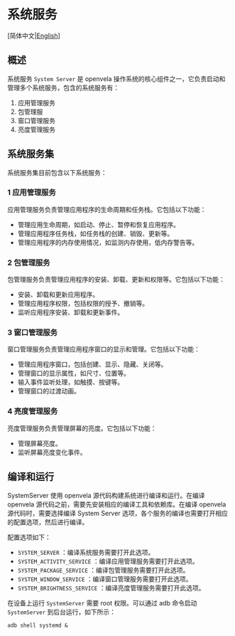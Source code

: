 # 系统服务

[简体中文|[English](./README.md)]

## 概述

系统服务 `System Server` 是 openvela 操作系统的核心组件之一，它负责启动和管理多个系统服务，包含的系统服务有：

1. 应用管理服务
2. 包管理服
3. 窗口管理服务
4. 亮度管理服务

## 系统服务集

系统服务集目前包含以下系统服务：

### 1 应用管理服务
应用管理服务负责管理应用程序的生命周期和任务栈。它包括以下功能：

- 管理应用生命周期，如启动、停止、暂停和恢复应用程序。
- 管理应用程序任务栈，如任务栈的创建、销毁、更新等。
- 管理应用程序的内存使用情况，如监测内存使用，低内存警告等。

### 2 包管理服务
包管理服务负责管理应用程序的安装、卸载、更新和权限等。它包括以下功能：

- 安装、卸载和更新应用程序。
- 管理应用程序权限，包括权限的授予、撤销等。
- 监听应用程序安装、卸载和更新事件。

### 3 窗口管理服务
窗口管理服务负责管理应用程序窗口的显示和管理。它包括以下功能：

- 管理应用程序窗口，包括创建、显示、隐藏、关闭等。
- 管理窗口的显示属性，如尺寸、位置等。
- 输入事件监听处理，如触摸、按键等。
- 管理窗口的过渡动画。

### 4 亮度管理服务
亮度管理服务负责管理屏幕的亮度。它包括以下功能：

- 管理屏幕亮度。
- 监听屏幕亮度变化事件。

## 编译和运行

SystemServer 使用 openvela 源代码构建系统进行编译和运行。在编译 openvela 源代码之前，需要先安装相应的编译工具和依赖库。在编译 openvela 源代码时，需要选择编译 System Server 选项，各个服务的编译也需要打开相应的配置选项，然后进行编译。

配置选项如下：
- `SYSTEM_SERVER` ：编译系统服务需要打开此选项。
- `SYSTEM_ACTIVITY_SERVICE` ：编译应用管理服务需要打开此选项。
- `SYSTEM_PACKAGE_SERVICE` ：编译包管理服务需要打开此选项。
- `SYSTEM_WINDOW_SERVICE` ：编译窗口管理服务需要打开此选项。
- `SYSTEM_BRIGHTNESS_SERVICE` ：编译亮度管理服务需要打开此选项。

在设备上运行 `SystemServer` 需要 root 权限。可以通过 adb 命令启动 `SystemServer` 到后台运行，如下所示：

```
adb shell systemd &
```